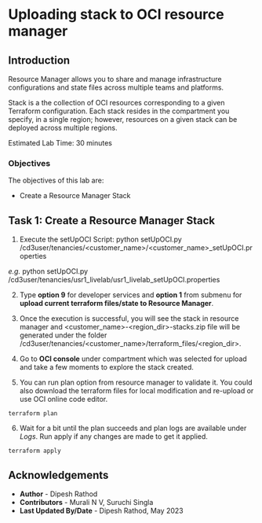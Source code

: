 # Uploading stack to OCI resource manager

## Introduction

Resource Manager allows you to share and manage infrastructure configurations and state files across multiple teams and platforms.

Stack is a the collection of OCI resources corresponding to a given Terraform configuration. Each stack resides in the compartment you specify, in a single region; however, resources on a given stack can be deployed across multiple regions.

Estimated Lab Time: 30 minutes

### Objectives

The objectives of this lab are:

- Create a Resource Manager Stack

## Task 1: Create a Resource Manager Stack

1. Execute the setUpOCI Script:
python setUpOCI.py /cd3user/tenancies/<customer_name>/<customer_name>_setUpOCI.properties

_e.g._ python setUpOCI.py /cd3user/tenancies/usr1_livelab/usr1_livelab_setUpOCI.properties

2. Type __option 9__ for developer services and __option 1__ from submenu for __upload current terraform files/state to Resource Manager__.

3. Once the execution is successful, you will see the stack in resource manager and <customer_name>-<region_dir>-stacks.zip file will be generated under the folder /cd3user/tenancies/<customer_name>/terraform_files/<region_dir>.

4. Go to __OCI console__ under compartment which was selected for upload and take a few moments to explore the stack created.

5. You can run plan option from resource manager to validate it. You could also download the terraform files for local modification and re-upload or use OCI online code editor.  

```
terraform plan
```

6. Wait for a bit until the plan succeeds and plan logs are available under _Logs_. Run apply if any changes are made to get it applied.

```
terraform apply
```
## Acknowledgements

- __Author__ - Dipesh Rathod
- __Contributors__ - Murali N V, Suruchi Singla
- __Last Updated By/Date__ - Dipesh Rathod, May 2023
